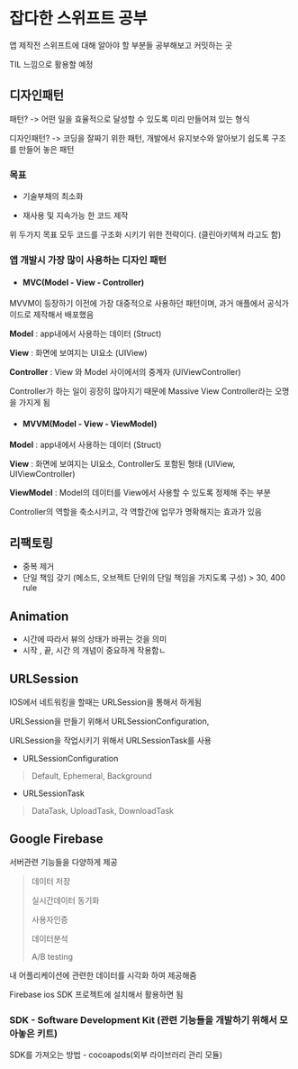 # 잡다한 스위프트 공부

앱 제작전 스위프트에 대해 알아야 할 부분들 공부해보고 커밋하는 곳

TIL 느낌으로 활용할 예정


## 디자인패턴

패턴? -> 어떤 일을 효율적으로 달성할 수 있도록 미리 만들어져 있는 형식

디자인패턴? -> 코딩을 잘짜기 위한 패턴, 개발에서 유지보수와 알아보기 쉽도록 구조를 만들어 놓은 패턴

### 목표

- 기술부채의 최소화

- 재사용 및 지속가능 한 코드 제작

위 두가지 목표 모두 코드를 구조화 시키기 위한 전략이다. (클린아키텍쳐 라고도 함)

### 앱 개발시 가장 많이 사용하는 디자인 패턴

- #### MVC(Model - View - Controller)

MVVM이 등장하기 이전에 가장 대중적으로 사용하던 패턴이며, 과거 애플에서 공식가이드로 제작해서 배포했음

**Model** : app내에서 사용하는 데이터 (Struct)

**View** : 화면에 보여지는 UI요소 (UIView)

**Controller** : View 와 Model 사이에서의 중계자 (UIViewController)

Controller가 하는 일이 굉장히 많아지기 때문에 Massive View Controller라는 오명을 가지게 됨



- #### MVVM(Model - View - ViewModel)

**Model** : app내에서 사용하는 데이터 (Struct)

**View** : 화면에 보여지는 UI요소, Controller도 포함된 형태 (UIView, UIViewController)

**ViewModel** : Model의 데이터를 View에서 사용할 수 있도록 정제해 주는 부분

Controller의 역할을 축소시키고, 각 역할간에 업무가 명확해지는 효과가 있음



## 리팩토링

- 중복 제거
- 단일 책임 갖기 (메소드, 오브젝트 단위의 단일 책임을 가지도록 구성) > 30, 400 rule



## Animation

- 시간에 따라서 뷰의 상태가 바뀌는 것을 의미
- 시작 , 끝, 시간 의 개념이 중요하게 작용함ㄴ



## URLSession

IOS에서 네트워킹을 할때는 URLSession을 통해서 하게됨

URLSession을 만들기 위해서 URLSessionConfiguration, 

URLSession을 작업시키기 위해서 URLSessionTask를 사용 

- URLSessionConfiguration 

> Default, Ephemeral, Background

- URLSessionTask

> DataTask, UploadTask, DownloadTask



## Google Firebase

서버관련 기능들을 다양하게 제공

> 데이터 저장
>
> 실시간데이터 동기화
>
> 사용자인증
>
> 데이터분석
>
> A/B testing

내 어플리케이션에 관련한 데이터를 시각화 하여 제공해줌

Firebase ios SDK 프로젝트에 설치해서 활용하면 됨

### SDK - Software Development Kit (관련 기능들을 개발하기 위해서 모아놓은 키트)

SDK를 가져오는 방법 - cocoapods(외부 라이브러리 관리 모듈)



